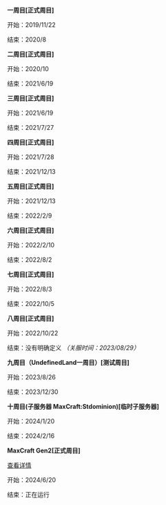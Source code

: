 **一周目[正式周目]** 

开始：2019/11/22

结束：2020/8

**二周目[正式周目]**

开始：2020/10

结束：2021/6/19

**三周目[正式周目]**

开始：2021/6/19

结束：2021/7/27

**四周目[正式周目]**

开始：2021/7/28

结束：2021/12/13

**五周目[正式周目]**

开始：2021/12/13

结束：2022/2/9

**六周目[正式周目]**

开始：2022/2/10

结束：2022/8/2

**七周目[正式周目]**

开始：2022/8/3

结束：2022/10/5

**八周目[正式周目]**

开始：2022/10/22

结束：没有明确定义 *（关服时间：2023/08/29）*

**九周目（UndefinedLand一周目）[测试周目]**

开始：2023/8/26

结束：2023/12/30

**十周目(子服务器 MaxCraft:Stdominion)[临时子服务器]**

开始：2024/1/20

结束：2024/2/16

**MaxCraft Gen2[正式周目]**

[查看详情](/历史/MaxCraft_Gen2.md)

开始：2024/6/20

结束：正在运行
